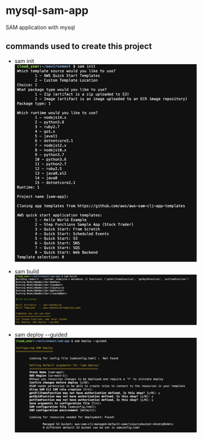 # mysql-sam-app
SAM application with mysql 


## commands used to create this project
- sam init
![sam init](/images/sam-init.png "sam init")

- sam build
![sam build](/images/sam-build.png "sam build")

- sam deploy --guided
![sam deploy](/images/sam-deploy.png "sam deploy")
